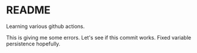 # README

Learning various github actions.

This is giving me some errors. Let's see if this commit works. Fixed variable persistence hopefully.
